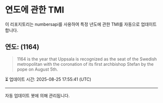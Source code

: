 
# 연도에 관한 TMI

이 리포지토리는 numbersapi를 사용하여 특정 년도에 관한 TMI를 자동으로 업데이트합니다.

## 연도: (1164)
> 1164 is the year that Uppsala is recognized as the seat of the Swedish metropolitan with the coronation of its first archbishop Stefan by the pope on August 5th.

⏳ 업데이트 시간: 2025-08-25 17:55:41 (UTC)

---
자동 업데이트 봇에 의해 관리됩니다.
